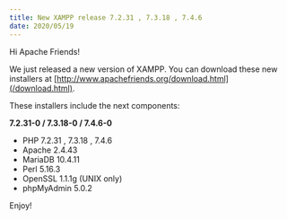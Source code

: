 ```yaml
---
title: New XAMPP release 7.2.31 , 7.3.18 , 7.4.6
date: 2020/05/19
---
```


Hi Apache Friends!

We just released a new version of XAMPP. You can download these new installers at [http://www.apachefriends.org/download.html](/download.html).

These installers include the next components:

**7.2.31-0 / 7.3.18-0 / 7.4.6-0**

- PHP 7.2.31 , 7.3.18 , 7.4.6
- Apache 2.4.43
- MariaDB 10.4.11
- Perl 5.16.3
- OpenSSL 1.1.1g (UNIX only)
- phpMyAdmin 5.0.2

Enjoy!
